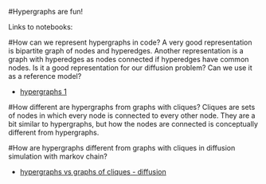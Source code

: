#Hypergraphs are fun!


Links to notebooks:

#How can we represent hypergraphs in code?
A very good representation is bipartite graph of nodes and hyperedges.
 Another representation is a graph with hyperedges as nodes connected if
 hyperedges have common nodes. Is it a good representation for our
diffusion problem? Can we use it as a reference model?

- [hypergraphs 1](http://nbviewer.ipython.org/github/atteroTheGreatest/hypergraph/blob/master/notebooks/hypergraphs_1.ipynb?create=1)


#How different are hypergraphs from graphs with cliques?
Cliques are sets of nodes in which every node is connected to every other node.
 They are a bit similar to hypergraphs, but how the nodes are connected
is conceptually different from hypergraphs.

#How are hypergraphs different from graphs with cliques in diffusion simulation with markov chain?

- [hypergraphs vs graphs of cliques - diffusion](http://nbviewer.ipython.org/github/atteroTheGreatest/hypergraph/blob/master/hypergraph/clique_comparison.ipynb?create=1)

